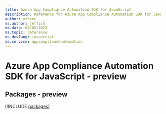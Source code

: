 ```yaml
---
title: Azure App Compliance Automation SDK for JavaScript
description: Reference for Azure App Compliance Automation SDK for JavaScript
author: xirzec
ms.author: jeffish
ms.data: 04/03/2023
ms.topic: reference
ms.devlang: javascript
ms.service: appcomplianceautomation
---
```

# Azure App Compliance Automation SDK for JavaScript - preview
## Packages - preview
[!INCLUDE [packages](app-compliance-automation-index.md)]